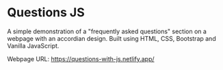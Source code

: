 # Questions JS

A simple demonstration of a "frequently asked questions" section on a webpage with an accordian design. Built using HTML, CSS, Bootstrap and Vanilla JavaScript.

Webpage URL: https://questions-with-js.netlify.app/
